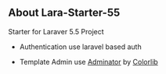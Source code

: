 ## About Lara-Starter-55
 
Starter for Laraver 5.5 Project

- Authentication use laravel based auth

- Template Admin use <a href="https://github.com/puikinsh/Adminator-admin-dashboard#getting-started">Adminator</a> by <a href="https://colorlib.com/">Colorlib</a>
